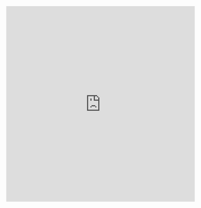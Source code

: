 <iframe
  id="igraph"
  scrolling="no"
  style="border:none;"
  seamless="seamless"
  src="https://cbcobashatse.github.io/API_Codes/figure.html"
  height="525"
  width="100%">
</iframe>